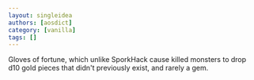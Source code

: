 ```yaml
---
layout: singleidea
authors: [aosdict]
category: [vanilla]
tags: []
---
```

Gloves of fortune, which unlike SporkHack cause killed monsters to drop d10 gold pieces that didn't previously exist, and rarely a gem.
